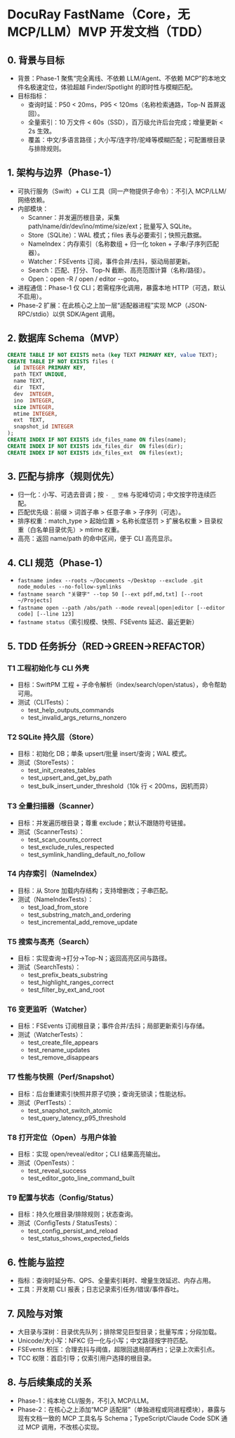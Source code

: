 # DocuRay FastName（Core，无 MCP/LLM）MVP 开发文档（TDD）

## 0. 背景与目标
- 背景：Phase-1 聚焦“完全离线、不依赖 LLM/Agent、不依赖 MCP”的本地文件名极速定位，体验超越 Finder/Spotlight 的即时性与模糊匹配。
- 目标指标：
  - 查询时延：P50 < 20ms，P95 < 120ms（名称检索通路，Top-N 首屏返回）。
  - 全量索引：10 万文件 < 60s（SSD），百万级允许后台完成；增量更新 < 2s 生效。
  - 覆盖：中文/多语言路径；大小写/连字符/驼峰等模糊匹配；可配置根目录与排除规则。

## 1. 架构与边界（Phase-1）
- 可执行服务（Swift）+ CLI 工具（同一产物提供子命令）：不引入 MCP/LLM/网络依赖。
- 内部模块：
  - Scanner：并发遍历根目录，采集 path/name/dir/dev/ino/mtime/size/ext；批量写入 SQLite。
  - Store（SQLite）：WAL 模式；files 表与必要索引；快照元数据。
  - NameIndex：内存索引（名称数组 + 归一化 token + 子串/子序列匹配器）。
  - Watcher：FSEvents 订阅，事件合并/去抖，驱动局部更新。
  - Search：匹配、打分、Top-N 截断、高亮范围计算（名称/路径）。
  - Open：open -R / open / editor --goto。
- 进程通信：Phase-1 仅 CLI；若需程序化调用，暴露本地 HTTP（可选，默认不启用）。
- Phase-2 扩展：在此核心之上加一层“适配器进程”实现 MCP（JSON-RPC/stdio）以供 SDK/Agent 调用。

## 2. 数据库 Schema（MVP）
```sql
CREATE TABLE IF NOT EXISTS meta (key TEXT PRIMARY KEY, value TEXT);
CREATE TABLE IF NOT EXISTS files (
  id INTEGER PRIMARY KEY,
  path TEXT UNIQUE,
  name TEXT,
  dir  TEXT,
  dev  INTEGER,
  ino  INTEGER,
  size INTEGER,
  mtime INTEGER,
  ext  TEXT,
  snapshot_id INTEGER
);
CREATE INDEX IF NOT EXISTS idx_files_name ON files(name);
CREATE INDEX IF NOT EXISTS idx_files_dir  ON files(dir);
CREATE INDEX IF NOT EXISTS idx_files_ext  ON files(ext);
```

## 3. 匹配与排序（规则优先）
- 归一化：小写、可选去音调；按 `- _ 空格` 与驼峰切词；中文按字符连续匹配。
- 匹配优先级：前缀 > 词首子串 > 任意子串 > 子序列（可选）。
- 排序权重：match_type > 起始位置 > 名称长度惩罚 > 扩展名权重 > 目录权重（白名单目录优先）> mtime 权重。
- 高亮：返回 name/path 的命中区间，便于 CLI 高亮显示。

## 4. CLI 规范（Phase-1）
- `fastname index --roots ~/Documents ~/Desktop --exclude .git node_modules --no-follow-symlinks`
- `fastname search "关键字" --top 50 [--ext pdf,md,txt] [--root ~/Projects]`
- `fastname open --path /abs/path --mode reveal|open|editor [--editor code] [--line 123]`
- `fastname status`（索引规模、快照、FSEvents 延迟、最近更新）

## 5. TDD 任务拆分（RED→GREEN→REFACTOR）

### T1 工程初始化与 CLI 外壳
- 目标：SwiftPM 工程 + 子命令解析（index/search/open/status），命令帮助可用。
- 测试（CLITests）：
  - test_help_outputs_commands
  - test_invalid_args_returns_nonzero

### T2 SQLite 持久层（Store）
- 目标：初始化 DB；单条 upsert/批量 insert/查询；WAL 模式。
- 测试（StoreTests）：
  - test_init_creates_tables
  - test_upsert_and_get_by_path
  - test_bulk_insert_under_threshold（10k 行 < 200ms，因机而异）

### T3 全量扫描器（Scanner）
- 目标：并发遍历根目录；尊重 exclude；默认不跟随符号链接。
- 测试（ScannerTests）：
  - test_scan_counts_correct
  - test_exclude_rules_respected
  - test_symlink_handling_default_no_follow

### T4 内存索引（NameIndex）
- 目标：从 Store 加载内存结构；支持增删改；子串匹配。
- 测试（NameIndexTests）：
  - test_load_from_store
  - test_substring_match_and_ordering
  - test_incremental_add_remove_update

### T5 搜索与高亮（Search）
- 目标：实现查询→打分→Top-N；返回高亮区间与路径。
- 测试（SearchTests）：
  - test_prefix_beats_substring
  - test_highlight_ranges_correct
  - test_filter_by_ext_and_root

### T6 变更监听（Watcher）
- 目标：FSEvents 订阅根目录；事件合并/去抖；局部更新索引与存储。
- 测试（WatcherTests）：
  - test_create_file_appears
  - test_rename_updates
  - test_remove_disappears

### T7 性能与快照（Perf/Snapshot）
- 目标：后台重建索引快照并原子切换；查询无锁读；性能达标。
- 测试（PerfTests）：
  - test_snapshot_switch_atomic
  - test_query_latency_p95_threshold

### T8 打开定位（Open）与用户体验
- 目标：实现 open/reveal/editor；CLI 结果高亮输出。
- 测试（OpenTests）：
  - test_reveal_success
  - test_editor_goto_line_command_built

### T9 配置与状态（Config/Status）
- 目标：持久化根目录/排除规则；状态查询。
- 测试（ConfigTests / StatusTests）：
  - test_config_persist_and_reload
  - test_status_shows_expected_fields

## 6. 性能与监控
- 指标：查询时延分布、QPS、全量索引耗时、增量生效延迟、内存占用。
- 工具：开发期 CLI 报表；日志记录索引任务/错误/事件吞吐。

## 7. 风险与对策
- 大目录与深树：目录优先队列；排除常见巨型目录；批量写库；分段加载。
- Unicode/大小写：NFKC 归一化与小写；中文路径按字符匹配。
- FSEvents 积压：合理去抖与阈值，超限回退局部再扫；记录上次索引点。
- TCC 权限：首启引导；仅索引用户选择的根目录。

## 8. 与后续集成的关系
- Phase-1：纯本地 CLI/服务，不引入 MCP/LLM。
- Phase-2：在核心之上添加“MCP 适配层”（单独进程或同进程模块），暴露与现有文档一致的 MCP 工具名与 Schema；TypeScript/Claude Code SDK 通过 MCP 调用，不改核心实现。

